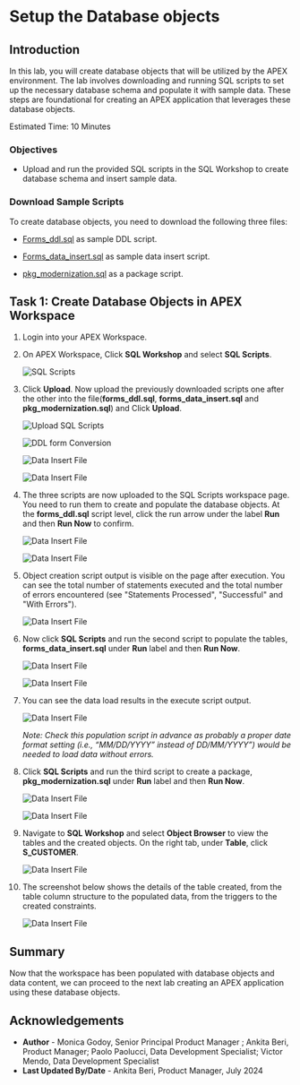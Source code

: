 # Setup the Database objects

## Introduction

In this lab, you will create database objects that will be utilized by the APEX environment. The lab involves downloading and running SQL scripts to set up the necessary database schema and populate it with sample data. These steps are foundational for creating an APEX application that leverages these database objects.

Estimated Time: 10 Minutes

### Objectives

- Upload and run the provided SQL scripts in the SQL Workshop to create database schema and insert sample data.

### Download Sample Scripts

To create database objects, you need to download the following three files:

- [Forms\_ddl.sql](https://c4u04.objectstorage.us-ashburn-1.oci.customer-oci.com/p/EcTjWk2IuZPZeNnD_fYMcgUhdNDIDA6rt9gaFj_WZMiL7VvxPBNMY60837hu5hga/n/c4u04/b/livelabsfiles/o/labfiles%2Fforms_ddl.sql) as sample DDL script.

- [Forms\_data\_insert.sql](https://c4u04.objectstorage.us-ashburn-1.oci.customer-oci.com/p/EcTjWk2IuZPZeNnD_fYMcgUhdNDIDA6rt9gaFj_WZMiL7VvxPBNMY60837hu5hga/n/c4u04/b/livelabsfiles/o/labfiles%2Fforms_data_insert.sql) as sample data insert script.

- [pkg_modernization.sql](https://c4u04.objectstorage.us-ashburn-1.oci.customer-oci.com/p/EcTjWk2IuZPZeNnD_fYMcgUhdNDIDA6rt9gaFj_WZMiL7VvxPBNMY60837hu5hga/n/c4u04/b/livelabsfiles/o/labfiles%2Fpkg_modernization.sql) as a package script.

## Task 1: Create Database Objects in APEX Workspace

1. Login into your APEX Workspace.

2. On APEX Workspace, Click **SQL Workshop** and select **SQL Scripts**.

    ![SQL Scripts](images/sql-scripts.png " ")

3. Click **Upload**. Now upload the previously downloaded scripts one after the other into the file(**forms\_ddl.sql**, **forms\_data\_insert.sql** and **pkg_modernization.sql**) and Click **Upload**.

    ![Upload SQL Scripts](images/upload-script.png " ")

    ![DDL form Conversion](images/forms-ddl.png " ")

    ![Data Insert File](images/forms-data-insert.png " ")

    ![Data Insert File](images/pkg.png " ")

4. The three scripts are now uploaded to the SQL Scripts workspace page. You need to run them to create and populate the database objects. At the **forms\_ddl.sql** script level, click the run arrow under the label **Run** and then **Run Now** to confirm.

    ![Data Insert File](images/run-forms-ddl.png " ")

    ![Data Insert File](images/run-now-forms-ddl.png " ")

5. Object creation script output is visible on the page after execution. You can see the total number of statements executed and the total number of errors encountered (see "Statements Processed", "Successful" and "With Errors").

    ![Data Insert File](images/sql-script.png " ")

6. Now click **SQL Scripts** and run the second script to populate the tables, **forms\_data\_insert.sql** under **Run** label and then **Run Now**.

    ![Data Insert File](images/run-data-insertt.png " ")

    ![Data Insert File](images/run-now-data-insertt.png " ")

7. You can see the data load results in the execute script output.

    ![Data Insert File](images/successful-data-insert.png " ")

    *Note: Check this population script in advance as probably a proper date format setting (i.e., “MM/DD/YYYY” instead of DD/MM/YYYY”) would be needed to load data without errors.*

8. Click **SQL Scripts** and run the third script to create a package, **pkg_modernization.sql** under **Run** label and then **Run Now**.

    ![Data Insert File](images/run-pkg.png " ")

    ![Data Insert File](images/run-now-pkg.png " ")

9. Navigate to **SQL Workshop** and select **Object Browser** to view the tables and the created objects. On the right tab, under **Table**, click **S\_CUSTOMER**.

    ![Data Insert File](images/navigate-object.png " ")

10. The screenshot below shows the details of the table created, from the table column structure to the populated data, from the triggers to the created constraints.

    ![Data Insert File](images/customer-data.png " ")

## Summary

Now that the workspace has been populated with database objects and data content, we can proceed to the next lab creating an APEX application using these database objects.

## Acknowledgements

- **Author** - Monica Godoy, Senior Principal Product Manager ; Ankita Beri, Product Manager; Paolo Paolucci, Data Development Specialist; Victor Mendo, Data Development Specialist
- **Last Updated By/Date** - Ankita Beri, Product Manager, July 2024
